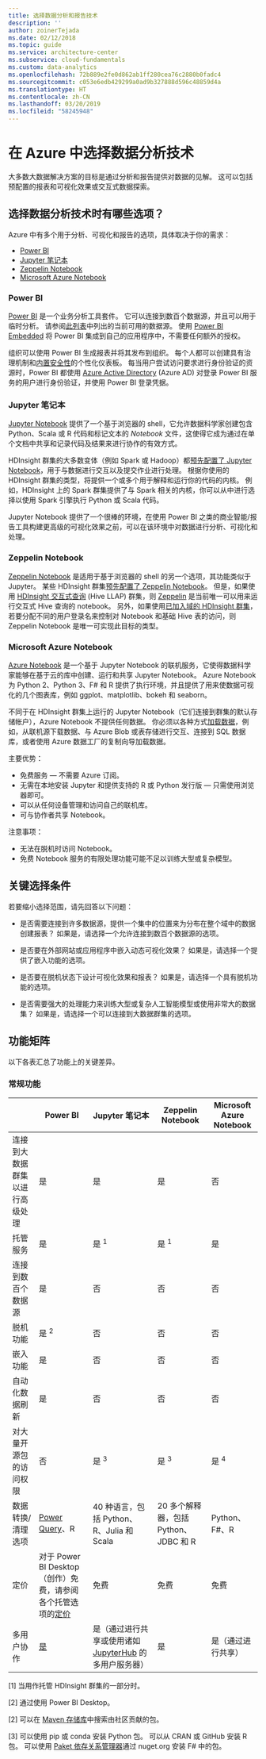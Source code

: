 ```yaml
---
title: 选择数据分析和报告技术
description: ''
author: zoinerTejada
ms.date: 02/12/2018
ms.topic: guide
ms.service: architecture-center
ms.subservice: cloud-fundamentals
ms.custom: data-analytics
ms.openlocfilehash: 72b889e2fe0d862ab1ff280cea76c2880b0fadc4
ms.sourcegitcommit: c053e6edb429299a0ad9b327888d596c48859d4a
ms.translationtype: HT
ms.contentlocale: zh-CN
ms.lasthandoff: 03/20/2019
ms.locfileid: "58245948"
---
```

# <a name="choosing-a-data-analytics-technology-in-azure"></a>在 Azure 中选择数据分析技术

大多数大数据解决方案的目标是通过分析和报告提供对数据的见解。 这可以包括预配置的报表和可视化效果或交互式数据探索。

<!-- markdownlint-disable MD026 -->

## <a name="what-are-your-options-when-choosing-a-data-analytics-technology"></a>选择数据分析技术时有哪些选项？

<!-- markdownlint-disable MD026 -->

Azure 中有多个用于分析、可视化和报告的选项，具体取决于你的需求：

- [Power BI](/power-bi/)
- [Jupyter 笔记本](https://jupyter.readthedocs.io/en/latest/index.html)
- [Zeppelin Notebook](https://zeppelin.apache.org/)
- [Microsoft Azure Notebook](https://notebooks.azure.com/)

### <a name="power-bi"></a>Power BI

[Power BI](/power-bi/) 是一个业务分析工具套件。 它可以连接到数百个数据源，并且可以用于临时分析。 请参阅[此列表](/power-bi/desktop-data-sources)中列出的当前可用的数据源。 使用 [Power BI Embedded](https://azure.microsoft.com/services/power-bi-embedded/) 将 Power BI 集成到自己的应用程序中，不需要任何额外的授权。

组织可以使用 Power BI 生成报表并将其发布到组织。 每个人都可以创建具有治理机制和[内置安全性](/power-bi/service-admin-power-bi-security)的个性化仪表板。 每当用户尝试访问要求进行身份验证的资源时，Power BI 都使用 [Azure Active Directory](/azure/active-directory/) (Azure AD) 对登录 Power BI 服务的用户进行身份验证，并使用 Power BI 登录凭据。

### <a name="jupyter-notebooks"></a>Jupyter 笔记本

[Jupyter Notebook](https://jupyter.readthedocs.io/en/latest/index.html) 提供了一个基于浏览器的 shell，它允许数据科学家创建包含 Python、Scala 或 R 代码和标记文本的 *Notebook* 文件，这使得它成为通过在单个文档中共享和记录代码及结果来进行协作的有效方式。

HDInsight 群集的大多数变体（例如 Spark 或 Hadoop）都[预先配置了 Jupyter Notebook](/azure/hdinsight/spark/apache-spark-jupyter-notebook-kernels)，用于与数据进行交互以及提交作业进行处理。 根据你使用的 HDInsight 群集的类型，将提供一个或多个用于解释和运行你的代码的内核。 例如，HDInsight 上的 Spark 群集提供了与 Spark 相关的内核，你可以从中进行选择以使用 Spark 引擎执行 Python 或 Scala 代码。

Jupyter Notebook 提供了一个很棒的环境，在使用 Power BI 之类的商业智能/报告工具构建更高级的可视化效果之前，可以在该环境中对数据进行分析、可视化和处理。

### <a name="zeppelin-notebooks"></a>Zeppelin Notebook

[Zeppelin Notebook](https://zeppelin.apache.org/) 是适用于基于浏览器的 shell 的另一个选项，其功能类似于 Jupyter。 某些 HDInsight 群集[预先配置了 Zeppelin Notebook](/azure/hdinsight/spark/apache-spark-zeppelin-notebook)。 但是，如果使用 [HDInsight 交互式查询](/azure/hdinsight/interactive-query/apache-interactive-query-get-started) (Hive LLAP) 群集，则 [Zeppelin](/azure/hdinsight/hdinsight-connect-hive-zeppelin) 是当前唯一可以用来运行交互式 Hive 查询的 notebook。 另外，如果使用[已加入域的 HDInsight 群集](/azure/hdinsight/domain-joined/apache-domain-joined-introduction)，若要分配不同的用户登录名来控制对 Notebook 和基础 Hive 表的访问，则 Zeppelin Notebook 是唯一可实现此目标的类型。

### <a name="microsoft-azure-notebooks"></a>Microsoft Azure Notebook

[Azure Notebook](https://notebooks.azure.com/) 是一个基于 Jupyter Notebook 的联机服务，它使得数据科学家能够在基于云的库中创建、运行和共享 Jupyter Notebook。 Azure Notebook 为 Python 2、Python 3、F# 和 R 提供了执行环境，并且提供了用来使数据可视化的几个图表库，例如 ggplot、matplotlib、bokeh 和 seaborn。

不同于在 HDInsight 群集上运行的 Jupyter Notebook（它们连接到群集的默认存储帐户），Azure Notebook 不提供任何数据。 你必须以各种方式[加载数据](https://notebooks.azure.com/Microsoft/libraries/samples/html/Getting%20to%20your%20Data%20in%20Azure%20Notebooks.ipynb)，例如，从联机源下载数据、与 Azure Blob 或表存储进行交互、连接到 SQL 数据库，或者使用 Azure 数据工厂的复制向导加载数据。

主要优势：

- 免费服务 &mdash; 不需要 Azure 订阅。
- 无需在本地安装 Jupyter 和提供支持的 R 或 Python 发行版 &mdash; 只需使用浏览器即可。
- 可以从任何设备管理和访问自己的联机库。
- 可与协作者共享 Notebook。

注意事项：

- 无法在脱机时访问 Notebook。
- 免费 Notebook 服务的有限处理功能可能不足以训练大型或复杂模型。

## <a name="key-selection-criteria"></a>关键选择条件

若要缩小选择范围，请先回答以下问题：

- 是否需要连接到许多数据源，提供一个集中的位置来为分布在整个域中的数据创建报表？ 如果是，请选择一个允许连接到数百个数据源的选项。

- 是否要在外部网站或应用程序中嵌入动态可视化效果？ 如果是，请选择一个提供了嵌入功能的选项。

- 是否要在脱机状态下设计可视化效果和报表？ 如果是，请选择一个具有脱机功能的选项。

- 是否需要强大的处理能力来训练大型或复杂人工智能模型或使用非常大的数据集？ 如果是，请选择一个可以连接到大数据群集的选项。

## <a name="capability-matrix"></a>功能矩阵

以下各表汇总了功能上的关键差异。

### <a name="general-capabilities"></a>常规功能

<!-- markdownlint-disable MD033 -->

| | Power BI | Jupyter 笔记本 | Zeppelin Notebook | Microsoft Azure Notebook |
| --- | --- | --- | --- | --- |
| 连接到大数据群集以进行高级处理 | 是 | 是 | 是 | 否 |
| 托管服务 | 是 | 是 <sup>1</sup> | 是 <sup>1</sup> | 是 |
| 连接到数百个数据源 | 是 | 否 | 否 | 否 |
| 脱机功能 | 是 <sup>2</sup> | 否 | 否 | 否 |
| 嵌入功能 | 是 | 否 | 否 | 否 |
| 自动化数据刷新 | 是 | 否 | 否 | 否 |
| 对大量开源包的访问权限 | 否 | 是 <sup>3</sup> | 是 <sup>3</sup> | 是 <sup>4</sup> |
| 数据转换/清理选项 | [Power Query](https://powerbi.microsoft.com/blog/getting-started-with-power-query-part-i/)、R | 40 种语言，包括 Python、R、Julia 和 Scala | 20 多个解释器，包括 Python、JDBC 和 R | Python、F#、R |
| 定价 | 对于 Power BI Desktop（创作）免费，请参阅各个托管选项的[定价](https://powerbi.microsoft.com/pricing/) | 免费 | 免费 | 免费 |
| 多用户协作 | [是](/power-bi/service-how-to-collaborate-distribute-dashboards-reports) | 是（通过进行共享或使用诸如 [JupyterHub](https://github.com/jupyterhub/jupyterhub) 的多用户服务器） | 是 | 是（通过进行共享） |

<!-- markdownlint-enable MD033 -->

[1] 当用作托管 HDInsight 群集的一部分时。

[2] 通过使用 Power BI Desktop。

[2] 可以在 [Maven 存储库](https://search.maven.org/)中搜索由社区贡献的包。

[3] 可以使用 pip 或 conda 安装 Python 包。 可以从 CRAN 或 GitHub 安装 R 包。 可以使用 [Paket 依存关系管理器](https://fsprojects.github.io/Paket/)通过 nuget.org 安装 F# 中的包。
